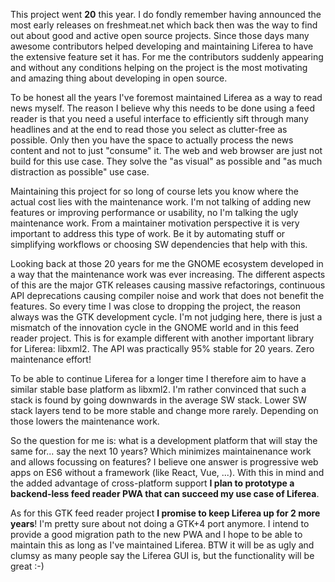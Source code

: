 This project went **20** this year. I do fondly remember having announced the most early 
releases on freshmeat.net which back then was the way to find out about good and active
open source projects. Since those days many awesome contributors helped developing and 
maintaining Liferea to have the extensive feature set it has. For me the contributors
suddenly appearing and without any conditions helping on the project is the most motivating
and amazing thing about developing in open source.

To be honest all the years I've foremost maintained Liferea as a way to read news myself.
The reason I believe why this needs to be done using a feed reader is that you need a
useful interface to efficiently sift through many headlines and at the end to read those
you select as clutter-free as possible. Only then you have the space to actually process
the news content and not to just "consume" it. The web and web browser are just not build
for this use case. They solve the "as visual" as possible and "as much distraction as
possible" use case.

Maintaining this project for so long of course lets you know where the actual cost lies with
the maintenance work. I'm not talking of adding new features or improving performance or
usability, no I'm talking the ugly maintenance work. From a maintainer motivation perspective
it is very important to address this type of work. Be it by automating stuff or simplifying
workflows or choosing SW dependencies that help with this.

Looking back at those 20 years for me the GNOME ecosystem developed in a way that the 
maintenance work was ever increasing. The different aspects of this are the major GTK releases
causing massive refactorings, continuous API deprecations causing compiler noise and work that
does not benefit the features. So every time I was close to dropping the project, the reason
always was the GTK development cycle. I'm not judging here, there is just a mismatch of 
the innovation cycle in the GNOME world and in this feed reader project. This is for example
different with another important library for Liferea: libxml2. The API was practically 95% 
stable for 20 years. Zero maintenance effort!

To be able to continue Liferea for a longer time I therefore aim to have a similar stable
base platform as libxml2. I'm rather convinced that such a stack is found by going downwards
in the average SW stack. Lower SW stack layers tend to be more stable and change more rarely.
Depending on those lowers the maintenance work.

So the question for me is: what is a development platform that will stay the same for... say the 
next 10 years? Which minimizes maintainenance work and allows focussing on features? I believe
one answer is progressive web apps on ES6 without a framework (like React, Vue, ...). With this
in mind and the added advantage of cross-platform support **I plan to prototype a backend-less feed reader
PWA that can succeed my use case of Liferea**.

As for this GTK feed reader project **I promise to keep Liferea up for 2 more years**! I'm pretty sure
about not doing a GTK+4 port anymore. I intend to provide a good migration path to the new PWA and 
I hope to be able to maintain this as long as I've maintained Liferea. BTW it will be as ugly and clumsy
as many people say the Liferea GUI is, but the functionality will be great :-)
